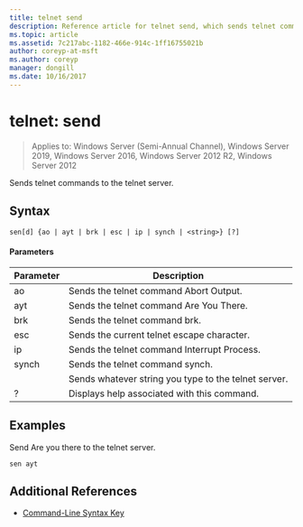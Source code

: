```yaml
---
title: telnet send
description: Reference article for telnet send, which sends telnet commands to the telnet server.
ms.topic: article
ms.assetid: 7c217abc-1182-466e-914c-1ff16755021b
author: coreyp-at-msft
ms.author: coreyp
manager: dongill
ms.date: 10/16/2017
---
```

# telnet: send

> Applies to: Windows Server (Semi-Annual Channel), Windows Server 2019, Windows Server 2016, Windows Server 2012 R2, Windows Server 2012

Sends telnet commands to the telnet server.

## Syntax
```
sen[d] {ao | ayt | brk | esc | ip | synch | <string>} [?]
```
#### Parameters

| Parameter |                     Description                      |
|-----------|------------------------------------------------------|
|    ao     |       Sends the telnet command  Abort Output.        |
|    ayt    |       Sends the telnet command  Are You There.       |
|    brk    |            Sends the telnet command  brk.            |
|    esc    |      Sends the current telnet escape character.      |
|    ip     |     Sends the telnet command  Interrupt Process.     |
|   synch   |           Sends the telnet command  synch.           |
| <string>  | Sends whatever string you type to the telnet server. |
|     ?     |     Displays help associated with this command.      |

## Examples
Send  Are you there to the telnet server.
```
sen ayt
```
## Additional References
- [Command-Line Syntax Key](command-line-syntax-key.md)
